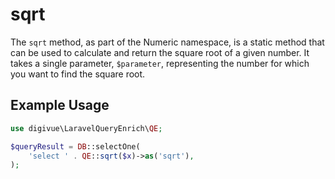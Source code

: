 # sqrt

The `sqrt` method, as part of the Numeric namespace, is a static method that can be used to calculate and return the
square root of a given number. It takes a single parameter, `$parameter`, representing the number for which you want to
find the square root.

## Example Usage

```php
use digivue\LaravelQueryEnrich\QE;

$queryResult = DB::selectOne(
    'select ' . QE::sqrt($x)->as('sqrt'),
);
```